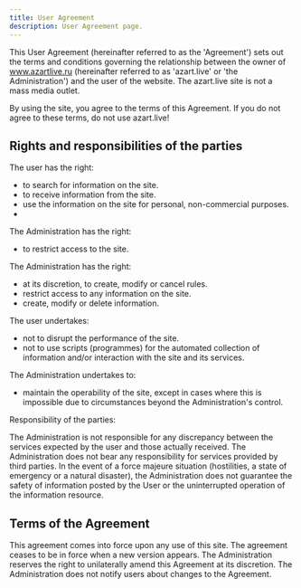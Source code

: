 ```yaml
---
title: User Agreement
description: User Agreement page.
---
```


This User Agreement (hereinafter referred to as the 'Agreement') sets out the terms and conditions governing the relationship between the owner of www.azartlive.ru (hereinafter referred to as 'azart.live' or 'the Administration') and the user of the website.
The azart.live site is not a mass media outlet.

By using the site, you agree to the terms of this Agreement.
If you do not agree to these terms, do not use azart.live!

## Rights and responsibilities of the parties

The user has the right:

- to search for information on the site.
- to receive information from the site.
- use the information on the site for personal, non-commercial purposes.
- 
The Administration has the right:

- to restrict access to the site.

The Administration has the right:

- at its discretion, to create, modify or cancel rules.
- restrict access to any information on the site.
- create, modify or delete information.

The user undertakes:

- not to disrupt the performance of the site.
- not to use scripts (programmes) for the automated collection of information and/or interaction with the site and its services.

The Administration undertakes to:

- maintain the operability of the site, except in cases where this is impossible due to circumstances beyond the Administration's control.

Responsibility of the parties:

The Administration is not responsible for any discrepancy between the services expected by the user and those actually received.
The Administration does not bear any responsibility for services provided by third parties.
In the event of a force majeure situation (hostilities, a state of emergency or a natural disaster), the Administration does not guarantee the safety of information posted by the User or the uninterrupted operation of the information resource.

## Terms of the Agreement

This agreement comes into force upon any use of this site.
The agreement ceases to be in force when a new version appears.
The Administration reserves the right to unilaterally amend this Agreement at its discretion.
The Administration does not notify users about changes to the Agreement.